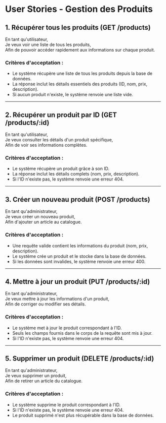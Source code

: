 # User Stories - Gestion des Produits

## 1. Récupérer tous les produits (GET /products)
En tant qu'utilisateur,  
Je veux voir une liste de tous les produits,  
Afin de pouvoir accéder rapidement aux informations sur chaque produit.

### Critères d'acceptation :
- Le système récupère une liste de tous les produits depuis la base de données.
- La réponse inclut les détails essentiels des produits (ID, nom, prix, description).
- Si aucun produit n'existe, le système renvoie une liste vide.

---

## 2. Récupérer un produit par ID (GET /products/:id)
En tant qu'utilisateur,  
Je veux consulter les détails d'un produit spécifique,  
Afin de voir ses informations complètes.

### Critères d'acceptation :
- Le système récupère un produit grâce à son ID.
- La réponse inclut les détails complets (nom, prix, description).
- Si l'ID n'existe pas, le système renvoie une erreur 404.

---

## 3. Créer un nouveau produit (POST /products)
En tant qu'administrateur,  
Je veux créer un nouveau produit,  
Afin d'ajouter un article au catalogue.

### Critères d'acceptation :
- Une requête valide contient les informations du produit (nom, prix, description).
- Le système crée un produit et le stocke dans la base de données.
- Si les données sont invalides, le système renvoie une erreur 400.

---

## 4. Mettre à jour un produit (PUT /products/:id)
En tant qu'administrateur,  
Je veux mettre à jour les informations d'un produit,  
Afin de corriger ou modifier ses détails.

### Critères d'acceptation :
- Le système met à jour le produit correspondant à l'ID.
- Seuls les champs fournis dans le corps de la requête sont mis à jour.
- Si l'ID n'existe pas, le système renvoie une erreur 404.

---

## 5. Supprimer un produit (DELETE /products/:id)
En tant qu'administrateur,  
Je veux supprimer un produit,  
Afin de retirer un article du catalogue.

### Critères d'acceptation :
- Le système supprime le produit correspondant à l'ID.
- Si l'ID n'existe pas, le système renvoie une erreur 404.
- Le produit supprimé n'est plus récupérable dans la base de données.
